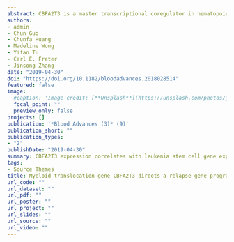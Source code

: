 ```yaml
---
abstract: CBFA2T3 is a master transcriptional coregulator in hematopoiesis. In this study, we report novel functions of CBFA2T3 in acute myeloid leukemia (AML) relapse. CBFA2T3 regulates cell-fate genes to establish gene expression signatures associated with leukemia stem cell (LSC) transformation and relapse. Gene set enrichment analysis showed that CBFA2T3 expression marks LSC signatures in primary AML samples. Analysis of paired primary and relapsed samples showed that acquisition of LSC gene signatures involves cell type–specific activation of CBFA2T3 transcription via the NM_005187 promoter by GCN5. Short hairpin RNA–mediated downregulation of CBFA2T3 arrests G1/S cell cycle progression, diminishes LSC gene signatures, and attenuates in vitro and in vivo proliferation of AML cells. We also found that the RUNX1-RUNX1T1 fusion protein transcriptionally represses NM_005187 to confer t(8;21) AML patients a natural resistance to relapse, whereas lacking a similar repression mechanism renders non–core-binding factor AML patients highly susceptible to relapse. These studies show that 2 related primary AML-associated factors, the expression level of CBFA2T3 and the ability of leukemia cells to repress cell type–specific CBFA2T3 gene transcription, play important roles in patient prognosis, providing a paradigm that differential abilities to repress hematopoietic coregulator gene transcription are correlated with patient-specific outcomes in AML.
authors:
- admin
- Chun Guo
- Chunfa Huang
- Madeline Wong
- Yifan Tu
- Carl E. Freter
- Jinsong Zhang
date: "2019-04-30"
doi: "https://doi.org/10.1182/bloodadvances.2018028514"
featured: false
image:
  #caption: 'Image credit: [**Unsplash**](https://unsplash.com/photos/jdD8gXaTZsc)'
  focal_point: ""
  preview_only: false
projects: []
publication: '*Blood Advances (3)* (9)'
publication_short: ""
publication_types:
- "2"
publishDate: "2019-04-30"
summary: CBFA2T3 expression correlates with leukemia stem cell gene expression and is upregulated in relapsed AML. The AML1-ETO fusion protein blocks upregulation of CBFA2T3 to promote favorable prognoses.
tags:
- Source Themes
title: Myeloid translocation gene CBFA2T3 directs a relapse gene program and determines patient-specific outcomes in AML
url_code: ""
url_dataset: ""
url_pdf: ""
url_poster: ""
url_project: ""
url_slides: ""
url_source: ""
url_video: ""
---
```


